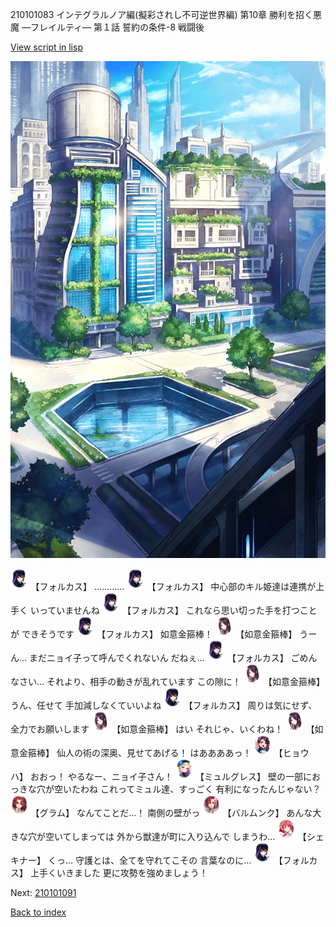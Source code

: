 210101083 インテグラルノア編(擬彩されし不可逆世界編) 第10章 勝利を招く悪魔 ―フレイルティ― 第１話 誓約の条件-8 戦闘後

[View script in lisp](../scripts/210101083.txt)

![in_city.png](../images/backgrounds/in_city.png)

<img src="../images/units/5301811.png" alt="5301811.png" height="34"/>
【フォルカス】
…………

<img src="../images/units/5301811.png" alt="5301811.png" height="34"/>
【フォルカス】
中心部のキル姫達は連携が上手く
いっていませんね

<img src="../images/units/5301811.png" alt="5301811.png" height="34"/>
【フォルカス】
これなら思い切った手を打つことが
できそうです

<img src="../images/units/5301811.png" alt="5301811.png" height="34"/>
【フォルカス】
如意金箍棒！

<img src="../images/units/5203111.png" alt="5203111.png" height="34"/>
【如意金箍棒】
うーん…
まだニョイ子って呼んでくれないん
だねぇ…

<img src="../images/units/5301811.png" alt="5301811.png" height="34"/>
【フォルカス】
ごめんなさい…
それより、相手の動きが乱れています
この隙に！

<img src="../images/units/5203111.png" alt="5203111.png" height="34"/>
【如意金箍棒】
うん、任せて
手加減しなくていいよね

<img src="../images/units/5301811.png" alt="5301811.png" height="34"/>
【フォルカス】
周りは気にせず、
全力でお願いします

<img src="../images/units/5203111.png" alt="5203111.png" height="34"/>
【如意金箍棒】
はい
それじゃ、いくわね！

<img src="../images/units/5203111.png" alt="5203111.png" height="34"/>
【如意金箍棒】
仙人の術の深奥、見せてあげる！
はああああっ！

<img src="../images/units/5402011.png" alt="5402011.png" height="34"/>
【ヒョウハ】
おおっ！
やるなー、ニョイ子さん！

<img src="../images/units/5104611.png" alt="5104611.png" height="34"/>
【ミュルグレス】
壁の一部におっきな穴が空いたわね
これってミュル達、すっごく
有利になったんじゃない？

<img src="../images/units/3100811.png" alt="3100811.png" height="34"/>
【グラム】
なんてことだ…！
南側の壁がっ

<img src="../images/units/3100911.png" alt="3100911.png" height="34"/>
【バルムンク】
あんな大きな穴が空いてしまっては
外から獣達が町に入り込んで
しまうわ…

<img src="../images/units/3400711.png" alt="3400711.png" height="34"/>
【シェキナー】
くっ…
守護とは、全てを守れてこその
言葉なのに…

<img src="../images/units/5301811.png" alt="5301811.png" height="34"/>
【フォルカス】
上手くいきました
更に攻勢を強めましょう！

Next: [210101091](210101091.md)

[Back to index](index.md)

